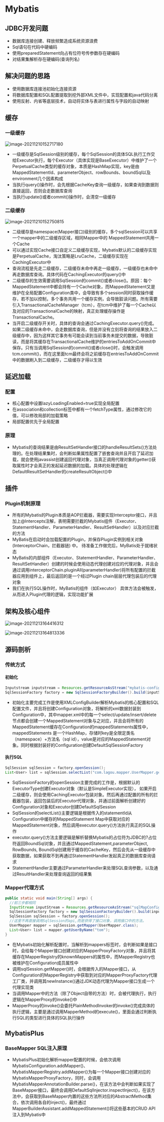 # Mybatis

## JDBC开发问题

- 数据库连接创建、释放频繁造成系统资源浪费
-  Sql语句在代码中硬编码
- 使用preparedStatement向占有位符号传参数存在硬编码
- 对结果集解析存在硬编码(查询列名)

## 解决问题的思路

- 使用数据库连接池初始化连接资源
- 将数据库配置和SQL配置提取到挖外部XML文件中，实现配置和java代码分离
- 使用反射、内省等底层技术，自动将实体与表进行属性与字段的自动映射

## 缓存

### 一级缓存

![image-20211210152717180](assets/image-20211210152717180.png)

- 一级缓存是SqlSession级别的缓存，每个SqlSession的具体SQL执行工作交给Executor执行，每个Executor（具体实现是BaseExecutor）中维护了一个PerpetualCache类型的缓存对象，本质是HashMap实现，key是由MappedStatementId、parameterObject、rowBounds、boundSql以及environment几个因素构成
- 当执行query()操作时，会先根据CacheKey查询一级缓存，如果查询到数据则直接返回，否则会走数据库查询
- 当执行update()或者commit()操作时，会清空一级缓存

### 二级缓存

![image-20211210152750815](assets/image-20211210152750815.png)

- 二级缓存是namespace(Mapper接口)级别的缓存，多个sqlSession可以共享一个mapper中的二级缓存区域，相同Mapper中的 MappedStatement共用一个Cache
- 可以通过实现Cache接口自定义二级缓存实现，Mybatis默认的二级缓存实现是PerpetualCache，淘汰策略是LruCache，二级缓存实现在CachingExecutor中
- 查询流程是先走二级缓存，二级缓存未命中再走一级缓存，一级缓存也未命中再走数据库查询。具体代码在CachingExecutor的query()中
- 二级缓存的生效需要调用SqlSession的commit()或者close()。原因：每个MappedStatement中都会持有一个Cache对象，而MappedStatement又是维护在全局配置Configuration类中，会导致有多个session同时获取操作缓存，若不加以控制，多个事务共用一个缓存实例，会导致脏读问题。所有需要引入TransactionalCacheManager（tcm），在tcm中维护了每一个Cache以及对应的TransactionalCache的映射，真正处理缓存操作是TransactionalCache。
- 当开启二级缓存开关时，具体的查询会通过CachingExecutor.query()完成。如果二级缓存未命中，会走数据库查询，但是并没有立刻将查询的结果放入二级缓存中，因为这样其它事务有可能会读到当前事务未提交的数据，导致脏读，而是将其缓存在TransactionalCache维护的entriesToAddOnCommit中保存。只有当调用SqlSession的commit()或者close()时，会触发调用tcm.commit()，而在这里面tcm最终会将之前缓存在entriesToAddOnCommit中的数据刷入到二级缓存，二级缓存才得以生效

## 延迟加载

### 配置

- 核心配置中设置lazyLoadingEnabled=true实现全局配置
- 在association和collection标签中都有一个fetchType属性，通过修改它的值，可以修改局部的加载策略
- 局部配置优先于全局配置

### 原理

- Mybatis的查询结果是由ResultSetHandler接口的handleResultSets()方法处理的。在处理结果集时，会判断如果属性配置了嵌套查询并且开启了延迟加载，就会使用javassist创建返回代理对象，当真正调用代理对象的getter()获取属性时才会真正的发起延迟数据的加载。具体的处理逻辑在DefaultResultSetHandler的createResultObject()中

## 插件

### Plugin机制原理

- 所有的Mybatis的Plugin本质是AOP拦截器，需要实现Interceptor接口，并且加上@Intercepts注解，表明需要拦截的Mybatis组件（Executor、StatementHandler、ParameterHandler、ResultSetHandler）以及对应拦截的方法
- MyBatis在启动时会加载配置的Plugin，并保存Plugin实例到相关对象(InterceptorChain，拦截器链) 中。 待准备工作做完后，MyBatis处于就绪状态
- MyBatis的内部组件（Executor、StatementHandler、ParameterHandler、ResultSetHandler）创建的时候会使用动态代理创建对应的代理对象，并且会通过调用interceptorChain.pluginAll(parameterHandler)将所有配置的拦截器应用到组件上，最后返回的是一个经过Plugin chain层层代理包装后的代理对象
- 我们在执行SQL操作时，MyBatis的组件（如Executor） 具体方法会被触发，从而进入Plugin代理的逻辑，实现功能扩展

## 架构及核心组件

![image-20211213164416312](assets/image-20211213164416312.png)

![image-20211213164813336](assets/image-20211213164813336.png)

## 源码剖析

### 传统方式

#### 初始化

```java
Inputstream inputstream = Resources.getResourceAsStream("mybatis-config.xml");
SqlSessionFactory factory = new SqlSessionFactoryBuilder().build(inputStream);
```

- 初始化主要完成工作是使用XMLConfigBuilder解析Mybatis的核心配置和SQL配置文件，并且将创建Configuration对象，将解析的xml数据封装到Configuration中，其中mapper.xml中的每一个select/update/insert/delete节点都会创建一个MappedStatement对象与之对应，并且会将所有的MappedStatement缓存在Configuration的mappedStatements属性中，mappedStatements 是一个HashMap，存储时key是全限定类名（namespace）+方法名（sql id），value是对应的MappedStatement对象。同时根据封装好的Configuration创建DefaultSqlSessionFactory

#### 执行SQL

```java
SqlSession sqlSession = factory.openSession();
List<User> list = sqlSession.selectList("com.lagou.mapper.UserMapper.getUserByName");
```

- SqlSessionFactory的openSession主要完成的工作是，根据默认的ExecutorType创建Executor对象（默认是SimpleExecutor实现）， 如果开启二级缓存，则会使用CachingExecutor包装对象。然后再通过配置的所有的拦截器包装，返回包装后的Executor代理对象，并通过前面解析创建好的Configuration对象和Executor创建DefaultSqlSession
- SqlSession的selectList()主要逻辑是根据传入的statementId从Configuration中缓存的MappedStatement Map中获取对应的MappedStatement对象，然后调用executor.query()方法执行真正的SQL操作
- executor.query()方法主要逻辑是解析替换Mybatis的占位符为JDBC的?占位符返回BoundSql对象，并且通过MappedStatement,parameterObject, RowBounds, BoundSql创建用于缓存的CacheKey，然后会先从一级缓存中获取数据，如果获取不到再通过StatementHandler发起真正的数据库查询请求
- StatementHandler主要通过ParameterHandler来处理SQL查询参数，以及通过ResultHandler来处理查询返回的结果集

### Mapper代理方式

```java
public static void main(String[] args) {
  //前三步都相同
  InputStream inputStream = Resources.getResourceAsStream("sqlMapConfig.xml");
  SqlSessionFactory factory = new SqlSessionFactoryBuilder().build(inputStream);
  SqlSession sqlSession = factory.openSession(); 
  //这里不再直接调用SqlSession的api,而是获得了接口对象，调用接口中的方法。
  UserMapper mapper = sqlSession.getMapper(UserMapper.class);
  List<User> list = mapper.getUserByName("tom");
}
```

- 在Mybatis初始化解析配置时，当解析到mappers标签时，会判断如果是接口时，会给每个Mapper接口创建对应的MapperProxyFactory对象，并且将其缓存在MapperRegistry的knownMappers的属性中，而MapperRegistry也被维护在Configuration成员属性中
- 调用sqlSession.getMapper()时，会根据传入的Mapper接口，从Configuration的MapperRegistry中获取到对应的MapperProxyFactory代理工厂类，并调用其newInstance()通过JDK动态代理为Mapper接口生成一个代理实现类
- 当调用Mapper中的方法（除了Object自带的方法）时，会被代理执行，执行逻辑在MapperProxy的invoke()中
- MapperProxy的invoke()会委托PlainMethodInvoker的invoke()完成具体的执行逻辑，主要是通过调用MapperMethod的execute()，里面会通过判断执行SQL的类型进行具体的SQL执行操作

## MybatisPlus

### BaseMapper SQL注入原理

- MybatisPlus初始化解析mapper配置的时候，会依次调用MybatisConfiguration.addMapper()、MybatisMapperRegistry.addMapper()为每一个Mapper接口创建对应的MybatisMapperProxyFactory，同时，会调用MybatisMapperAnnotationBuilder.parse()，在该方法中会判断如果实现了BaseMapper接口，最终会调用DefaultSqlInjector.inspectInject()，在该方法中，会获取到BaseMapper内置的这些方法所对应的AbstractMethod集合，依次调用各自的inject()，最终通过MapperBuilderAssistant.addMappedStatement()将这些基本的CRUD API注入到Mybatis中

